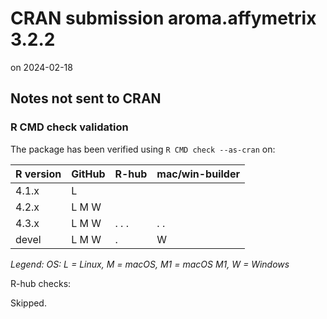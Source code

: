 # CRAN submission aroma.affymetrix 3.2.2

on 2024-02-18


## Notes not sent to CRAN

### R CMD check validation

The package has been verified using `R CMD check --as-cran` on:

| R version     | GitHub | R-hub | mac/win-builder |
| ------------- | ------ | ----- | --------------- |
| 4.1.x         | L      |       |                 |
| 4.2.x         | L M W  |       |                 |
| 4.3.x         | L M W  | . . . | . .             |
| devel         | L M W  | .     |   W             |

*Legend: OS: L = Linux, M = macOS, M1 = macOS M1, W = Windows*


R-hub checks:

Skipped.
